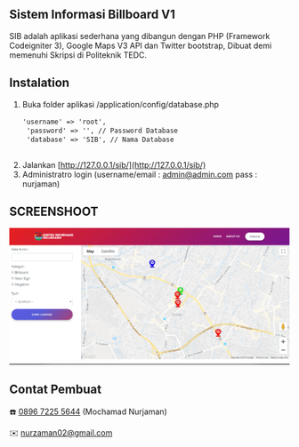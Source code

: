 ## Sistem Informasi Billboard V1
 
SIB adalah aplikasi sederhana yang dibangun dengan PHP (Framework Codeigniter 3), Google Maps V3 API dan Twitter bootstrap, Dibuat demi memenuhi Skripsi di Politeknik TEDC.

## Instalation
1. Buka folder aplikasi /application/config/database.php 
    <pre><code>'username' =&gt; 'root',
    'password' =&gt; '', // Password Database
    'database' =&gt; 'SIB', // Nama Database
    </code></pre>
2. Jalankan [http://127.0.0.1/sib/](http://127.0.0.1/sib/)
3. Administratro login (username/email : admin@admin.com pass : nurjaman)

## SCREENSHOOT
![alt text](https://github.com/Nurjaman/sib/blob/master/public/SIB.png "Screenshoot Aplikasi SIB Sistem Informasi Billboard")


## Contat Pembuat
:phone:  [0896 7225 5644](https://api.whatsapp.com/send?phone=62896722556446&text=) (Mochamad Nurjaman)

:envelope: nurzaman02@gmail.com
